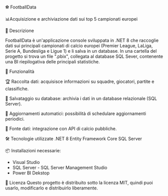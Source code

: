 ⚽ FootballData

📊Acquisizione e archiviazione dati sui top 5 campionati europei

📌 Descrizione

FootballData è un'applicazione console sviluppata in .NET 8 che raccoglie dati sui principali campionati di calcio europei (Premier League, LaLiga, Serie A, Bundesliga e Ligue 1) e li salva in un database. In una cartella del progetto si trova un file ".pbix", collegata al database SQL Sever, contenente una BI riepilogativa delle principali statistiche.

🚀 Funzionalità

🏆 Raccolta dati: acquisisce informazioni su squadre, giocatori, partite e classifiche.

💾 Salvataggio su database: archivia i dati in un database relazionale (SQL Server).

🔄 Aggiornamenti automatici: possibilità di schedulare aggiornamenti periodici.

📡 Fonte dati: integrazione con API di calcio pubbliche.


🛠️ Tecnologie utilizzate
.NET 8
Entity Framework Core
SQL Server

📦 Installazioni necessarie:
- Visual Studio
- SQL Server - SQL Server Management Studio
- Power BI Dekstop

📜 Licenza
Questo progetto è distribuito sotto la licenza MIT, quindi puoi usarlo, modificarlo e distribuirlo liberamente.
